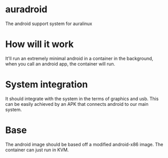 # auradroid
The android support system for auralinux

# How will it work
It'll run an extremely minimal android in a container in the background, when you call an android app, the container will run.

# System integration
It should integrate with the system in the terms of graphics and usb. This can be easily achieved by an APK that connects android to our main system. 

# Base
The android image should be based off a modified android-x86 image. The container can just run in KVM.
